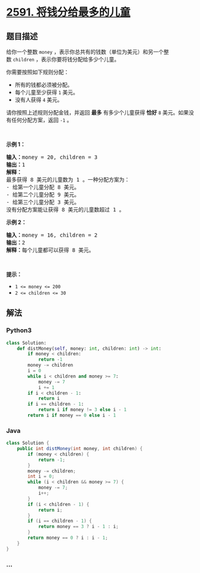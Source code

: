 # [2591. 将钱分给最多的儿童](https://leetcode-cn.com/problems/distribute-money-to-maximum-children)



## 题目描述

<!-- 这里写题目描述 -->

<p>给你一个整数&nbsp;<code>money</code>&nbsp;，表示你总共有的钱数（单位为美元）和另一个整数&nbsp;<code>children</code>&nbsp;，表示你要将钱分配给多少个儿童。</p>

<p>你需要按照如下规则分配：</p>

<ul>
	<li>所有的钱都必须被分配。</li>
	<li>每个儿童至少获得&nbsp;<code>1</code>&nbsp;美元。</li>
	<li>没有人获得 <code>4</code>&nbsp;美元。</li>
</ul>

<p>请你按照上述规则分配金钱，并返回 <strong>最多</strong>&nbsp;有多少个儿童获得 <strong>恰好</strong><em>&nbsp;</em><code>8</code>&nbsp;美元。如果没有任何分配方案，返回&nbsp;<code>-1</code>&nbsp;。</p>

<p>&nbsp;</p>

<p><strong>示例 1：</strong></p>

<pre><b>输入：</b>money = 20, children = 3
<b>输出：</b>1
<b>解释：</b>
最多获得 8 美元的儿童数为 1 。一种分配方案为：
- 给第一个儿童分配 8 美元。
- 给第二个儿童分配 9 美元。
- 给第三个儿童分配 3 美元。
没有分配方案能让获得 8 美元的儿童数超过 1 。
</pre>

<p><strong>示例 2：</strong></p>

<pre><b>输入：</b>money = 16, children = 2
<b>输出：</b>2
<b>解释：</b>每个儿童都可以获得 8 美元。
</pre>

<p>&nbsp;</p>

<p><strong>提示：</strong></p>

<ul>
	<li><code>1 &lt;= money &lt;= 200</code></li>
	<li><code>2 &lt;= children &lt;= 30</code></li>
</ul>


## 解法

<!-- 这里可写通用的实现逻辑 -->

<!-- tabs:start -->

### **Python3**

<!-- 这里可写当前语言的特殊实现逻辑 -->

```python
class Solution:
    def distMoney(self, money: int, children: int) -> int:
        if money < children:
            return -1
        money -= children
        i = 0
        while i < children and money >= 7:
            money -= 7
            i += 1
        if i < children - 1:
            return i
        if i == children - 1:
            return i if money != 3 else i - 1
        return i if money == 0 else i - 1
```

### **Java**

<!-- 这里可写当前语言的特殊实现逻辑 -->

```java
class Solution {
    public int distMoney(int money, int children) {
        if (money < children) {
            return -1;
        }
        money -= children;
        int i = 0;
        while (i < children && money >= 7) {
            money -= 7;
            i++;
        }
        if (i < children - 1) {
            return i;
        }
        if (i == children - 1) {
            return money == 3 ? i - 1 : i;
        }
        return money == 0 ? i : i - 1;
    }
}
```

### **...**

```

```

<!-- tabs:end -->
